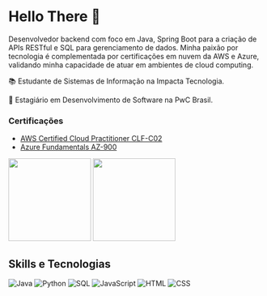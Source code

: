 <h1 align="left">Hello There 👋</h1>

<p> Desenvolvedor backend com foco em Java, Spring Boot para a criação de APIs RESTful e SQL para gerenciamento de dados. Minha paixão por tecnologia é complementada por certificações em nuvem da AWS e Azure, validando minha capacidade de atuar em ambientes de cloud computing.

</p>
<p></p>
<p>📚 Estudante de Sistemas de Informação na Impacta Tecnologia.</p>
<p>💼 Estagiário em Desenvolvimento de Software na PwC Brasil. </p>

<h3>Certificações</h3>

- [AWS Certified Cloud Practitioner CLF-C02](https://www.credly.com/badges/9350988f-8b99-4772-9379-e82ecd2522c9)
- [Azure Fundamentals AZ-900](https://learn.microsoft.com/pt-br/users/kaiquebeletattibr-3518/credentials/d0aab83d047eedc1?ref=https%3A%2F%2Fwww.linkedin.com%2F)

<div>
  <img height="163em" src="https://github-readme-stats.vercel.app/api?username=Beletatti&theme=dark&show_icons=true"/> <img height="163em" src="https://github-readme-stats.vercel.app/api/top-langs/?username=Beletatti&layout=compact&langs_count=7&theme=dark"/>
</div>

<h2 align="left">Skills e Tecnologias</h2>

<div>
<img alt="Java" src="https://custom-icon-badges.demolab.com/badge/Java-F05033.svg?logo=java&logoColor=white">
<img alt="Python" src="https://img.shields.io/badge/Python-3776AB.svg?logo=python&logoColor=white">
<img alt="SQL" src="https://custom-icon-badges.demolab.com/badge/SQL-025E8C.svg?logo=database&logoColor=white">
<img alt="JavaScript" src="https://img.shields.io/badge/JavaScript-F7DF1E.svg?logo=javascript&logoColor=black">
<img alt="HTML" src="https://img.shields.io/badge/HTML-E34F26.svg?logo=html5&logoColor=white">
<img alt="CSS" src="https://img.shields.io/badge/CSS-1572B6.svg?logo=css&logoColor=white">
